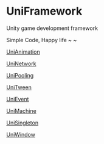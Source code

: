# UniFramework
Unity game development framework

Simple Code, Happy life ~ ~

[UniAnimation](./UniFramework/UniAnimation)

[UniNetwork](./UniFramework/UniNetwork)

[UniPooling](./UniFramework/UniPooling)

[UniTween](./UniFramework/UniTween)

[UniEvent](./UniFramework/UniEvent)

[UniMachine](./UniFramework/UniMachine)

[UniSingleton](./UniFramework/UniSingleton)

[UniWindow](./UniFramework/UniWindow)
